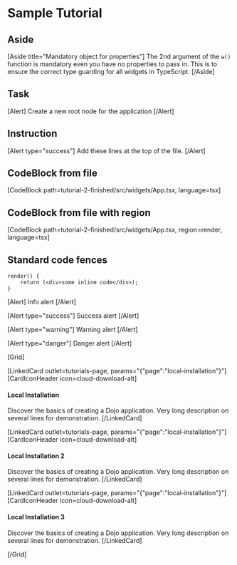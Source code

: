 # Sample Tutorial

## Aside
[Aside title="Mandatory object for properties"]
The 2nd argument of the `w()` function is mandatory even you have no properties to pass in. This is to ensure the correct type guarding for all widgets in TypeScript.
[/Aside]

## Task
[Alert]
Create a new root node for the application
[/Alert]

## Instruction
[Alert type="success"]
Add these lines at the top of the file.
[/Alert]

## CodeBlock from file
[CodeBlock path=tutorial-2-finished/src/widgets/App.tsx, language=tsx]

## CodeBlock from file with region
[CodeBlock path=tutorial-2-finished/src/widgets/App.tsx, region=render, language=tsx]

## Standard code fences
```tsx
render() {
	return (<div>some inline code</div>);
}
```

[Alert]
Info alert
[/Alert]

[Alert type="success"]
Success alert
[/Alert]

[Alert type="warning"]
Warning alert
[/Alert]

[Alert type="danger"]
Danger alert
[/Alert]

[Grid]

[LinkedCard outlet=tutorials-page, params="{"page":"local-installation"}"]
[CardIconHeader icon=cloud-download-alt]
#### Local Installation
Discover the basics of creating a Dojo application. Very long description on several lines for demonstration.
[/LinkedCard]

[LinkedCard outlet=tutorials-page, params="{"page":"local-installation"}"]
[CardIconHeader icon=cloud-download-alt]
#### Local Installation 2
Discover the basics of creating a Dojo application. Very long description on several lines for demonstration.
[/LinkedCard]

[LinkedCard outlet=tutorials-page, params="{"page":"local-installation"}"]
[CardIconHeader icon=cloud-download-alt]
#### Local Installation 3
Discover the basics of creating a Dojo application. Very long description on several lines for demonstration.
[/LinkedCard]

[/Grid]
